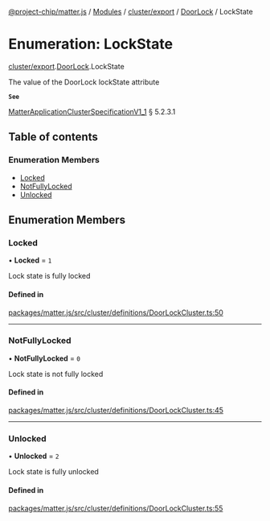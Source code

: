 [@project-chip/matter.js](../README.md) / [Modules](../modules.md) / [cluster/export](../modules/cluster_export.md) / [DoorLock](../modules/cluster_export.DoorLock.md) / LockState

# Enumeration: LockState

[cluster/export](../modules/cluster_export.md).[DoorLock](../modules/cluster_export.DoorLock.md).LockState

The value of the DoorLock lockState attribute

**`See`**

[MatterApplicationClusterSpecificationV1_1](../interfaces/spec_export.MatterApplicationClusterSpecificationV1_1.md) § 5.2.3.1

## Table of contents

### Enumeration Members

- [Locked](cluster_export.DoorLock.LockState.md#locked)
- [NotFullyLocked](cluster_export.DoorLock.LockState.md#notfullylocked)
- [Unlocked](cluster_export.DoorLock.LockState.md#unlocked)

## Enumeration Members

### Locked

• **Locked** = ``1``

Lock state is fully locked

#### Defined in

[packages/matter.js/src/cluster/definitions/DoorLockCluster.ts:50](https://github.com/project-chip/matter.js/blob/dfd1dc35/packages/matter.js/src/cluster/definitions/DoorLockCluster.ts#L50)

___

### NotFullyLocked

• **NotFullyLocked** = ``0``

Lock state is not fully locked

#### Defined in

[packages/matter.js/src/cluster/definitions/DoorLockCluster.ts:45](https://github.com/project-chip/matter.js/blob/dfd1dc35/packages/matter.js/src/cluster/definitions/DoorLockCluster.ts#L45)

___

### Unlocked

• **Unlocked** = ``2``

Lock state is fully unlocked

#### Defined in

[packages/matter.js/src/cluster/definitions/DoorLockCluster.ts:55](https://github.com/project-chip/matter.js/blob/dfd1dc35/packages/matter.js/src/cluster/definitions/DoorLockCluster.ts#L55)
